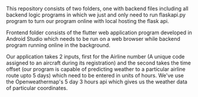This repository consists of two folders, one with backend files including all backend logic programs in which we just and only need to run flaskapi.py program to turn our program online with local hosting the flask api.

Frontend folder consists of the flutter web application program developed in Android Studio which needs to be run on a web browser while backend program running online in the background.

Our application takes 2 inputs, first for the Airline number (A unique code assigned to an aircraft during its registration) and the second takes the time offset (our program is capable of predicting weather to a particular airline route upto 5 days) which need to be entered in units of hours. We've use the Openweathermap's 5 day 3 hours api which gives us the weather data of particular coordinates.
